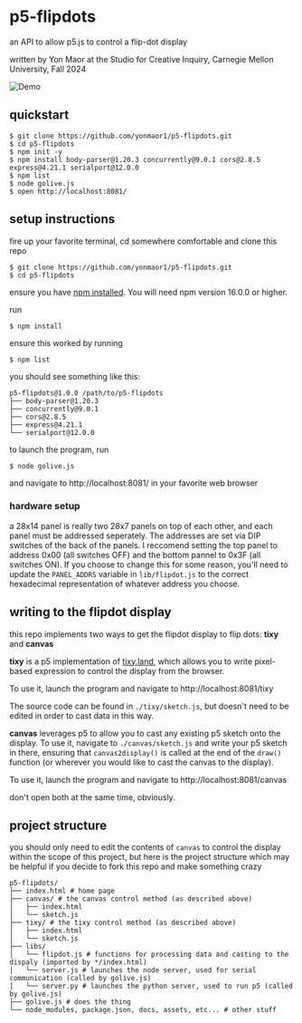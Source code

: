 # p5-flipdots
an API to allow p5.js to control a flip-dot display

written by Yon Maor at the Studio for Creative Inquiry, Carnegie Mellon University, Fall 2024

![Demo](./docs/tixy_demo.gif)

## quickstart

```
$ git clone https://github.com/yonmaor1/p5-flipdots.git
$ cd p5-flipdots
$ npm init -y
$ npm install body-parser@1.20.3 concurrently@9.0.1 cors@2.8.5 express@4.21.1 serialport@12.0.0
$ npm list
$ node golive.js
$ open http://localhost:8081/
```


## setup instructions
fire up your favorite terminal, cd somewhere comfortable and clone this repo
```
$ git clone https://github.com/yonmaor1/p5-flipdots.git
$ cd p5-flipdots
```

ensure you have [npm installed](https://docs.npmjs.com/downloading-and-installing-node-js-and-npm). You will need npm version 16.0.0 or higher.

run
```
$ npm install
```

ensure this worked by running
```
$ npm list
```

you should see something like this:
```
p5-flipdots@1.0.0 /path/to/p5-flipdots
├── body-parser@1.20.3
├── concurrently@9.0.1
├── cors@2.8.5
├── express@4.21.1
└── serialport@12.0.0
```

to launch the program, run
```
$ node golive.js
``` 

and navigate to http://localhost:8081/ in your favorite web browser

### hardware setup

a 28x14 panel is really two 28x7 panels on top of each other, and each panel must be addressed seperately. The addresses are set via DIP switches of the back of the panels. I reccomend setting the top panel to address 0x00 (all switches OFF) and the bottom pannel to 0x3F (all switches ON). If you choose to change this for some reason, you'll need to update the `PANEL_ADDRS` variable in `lib/flipdot.js` to the correct hexadecimal representation of whatever address you choose.

## writing to the flipdot display
this repo implements two ways to get the flipdot display to flip dots: **tixy** and **canvas**

**tixy** is a p5 implementation of [tixy.land](https://tixy.land/), which allows you to write pixel-based expression to control the display from the browser. 

To use it, launch the program and navigate to http://localhost:8081/tixy

The source code can be found in `./tixy/sketch.js`, but doesn't need to be edited in order to cast data in this way.

**canvas** leverages p5 to allow you to cast any existing p5 sketch onto the display. To use it, navigate to `./canvas/sketch.js` and write your p5 sketch in there, ensuring that `canvas2display()` is called at the end of the `draw()` function (or wherever you would like to cast the canvas to the display).

To use it, launch the program and navigate to http://localhost:8081/canvas

don't open both at the same time, obviously. 

## project structure
you should only need to edit the contents of `canvas` to control the display within the scope of this project, but here is the project structure which may be helpful if you decide to fork this repo and make something crazy
```
p5-flipdots/
├── index.html # home page
├── canvas/ # the canvas control method (as described above)
│   ├── index.html
│   └── sketch.js
├── tixy/ # the tixy control method (as described above)
│   ├── index.html
│   └── sketch.js
├── libs/
│   └── flipdot.js # functions for processing data and casting to the dispaly (imported by */index.html)
│   └── server.js # launches the node server, used for serial communication (called by golive.js)
│   └── server.py # launches the python server, used to run p5 (called by golive.js)
├── golive.js # does the thing
└── node_modules, package.json, docs, assets, etc... # other stuff
```